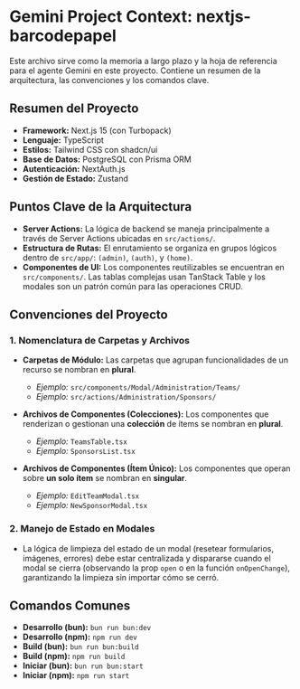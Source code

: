 # Gemini Project Context: nextjs-barcodepapel

Este archivo sirve como la memoria a largo plazo y la hoja de referencia para el agente Gemini en este proyecto. Contiene un resumen de la arquitectura, las convenciones y los comandos clave.

## Resumen del Proyecto

- **Framework:** Next.js 15 (con Turbopack)
- **Lenguaje:** TypeScript
- **Estilos:** Tailwind CSS con shadcn/ui
- **Base de Datos:** PostgreSQL con Prisma ORM
- **Autenticación:** NextAuth.js
- **Gestión de Estado:** Zustand

## Puntos Clave de la Arquitectura

- **Server Actions:** La lógica de backend se maneja principalmente a través de Server Actions ubicadas en `src/actions/`.
- **Estructura de Rutas:** El enrutamiento se organiza en grupos lógicos dentro de `src/app/`: `(admin)`, `(auth)`, y `(home)`.
- **Componentes de UI:** Los componentes reutilizables se encuentran en `src/components/`. Las tablas complejas usan TanStack Table y los modales son un patrón común para las operaciones CRUD.

## Convenciones del Proyecto

### 1. Nomenclatura de Carpetas y Archivos

- **Carpetas de Módulo:** Las carpetas que agrupan funcionalidades de un recurso se nombran en **plural**.
  - *Ejemplo:* `src/components/Modal/Administration/Teams/`
  - *Ejemplo:* `src/actions/Administration/Sponsors/`

- **Archivos de Componentes (Colecciones):** Los componentes que renderizan o gestionan una **colección** de ítems se nombran en **plural**.
  - *Ejemplo:* `TeamsTable.tsx`
  - *Ejemplo:* `SponsorsList.tsx`

- **Archivos de Componentes (Ítem Único):** Los componentes que operan sobre **un solo ítem** se nombran en **singular**.
  - *Ejemplo:* `EditTeamModal.tsx`
  - *Ejemplo:* `NewSponsorModal.tsx`

### 2. Manejo de Estado en Modales

- La lógica de limpieza del estado de un modal (resetear formularios, imágenes, errores) debe estar centralizada y dispararse cuando el modal se cierra (observando la prop `open` o en la función `onOpenChange`), garantizando la limpieza sin importar cómo se cerró.

## Comandos Comunes

- **Desarrollo (bun):** `bun run bun:dev`
- **Desarrollo (npm):** `npm run dev`
- **Build (bun):** `bun run bun:build`
- **Build (npm):** `npm run build`
- **Iniciar (bun):** `bun run bun:start`
- **Iniciar (npm):** `npm run start`
